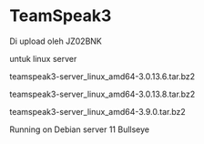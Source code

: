 # TeamSpeak3
Di upload oleh JZ02BNK

untuk linux server

teamspeak3-server_linux_amd64-3.0.13.6.tar.bz2

teamspeak3-server_linux_amd64-3.0.13.8.tar.bz2

teamspeak3-server_linux_amd64-3.9.0.tar.bz2

Running on Debian server 11 Bullseye
